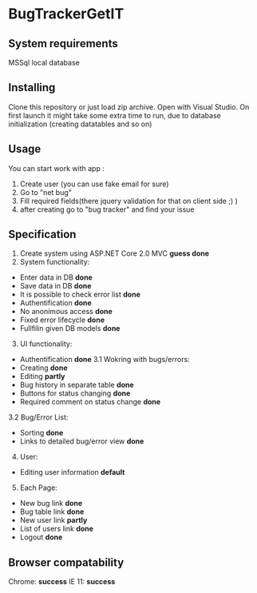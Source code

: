# BugTrackerGetIT

## System requirements

MSSql local database

## Installing

Clone this repository or just load zip archive.
Open with Visual Studio.
On first launch it might take some extra time to run, due to database initialization (creating datatables and so on)

## Usage

You can start work with app :

1) Create user (you can use fake email for sure)
2) Go to "net bug"
3) Fill required fields(there jquery validation for that on client side ;) )
4) after creating go to "bug tracker" and find your issue

## Specification

1. Create system using ASP.NET Core 2.0 MVC	**guess done**
2. System functionality:						
* Enter data in DB							**done**
* Save data in DB							**done**
* It is possible to check error list		**done**
* Authentification							**done**
* No anonimous access						**done**
* Fixed error lifecycle						**done**
* Fullfilin given DB models					**done**

3. UI functionality:
* Authentification							**done**
3.1 Wokring with bugs/errors:					
* Creating									**done**
* Editing									**partly**
* Bug history in separate table			**done**
* Buttons for status changing				**done**
* Required comment on status change		**done**

3.2 Bug/Error List:
* Sorting									**done**
* Links to detailed bug/error view			**done**

4. User:
* Editing user information					**default**

5. Each Page:
* New bug link								**done**
* Bug table link							**done**
* New user link								**partly**
* List of users link						**done**
* Logout									**done**


## Browser compatability

Chrome:	**success**
IE 11:	**success**


